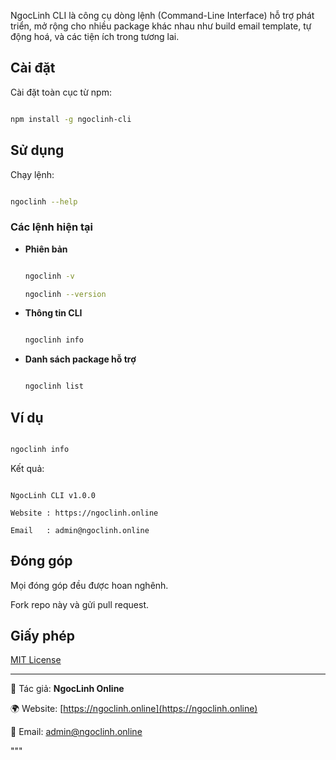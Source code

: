 NgocLinh CLI là công cụ dòng lệnh (Command-Line Interface) hỗ trợ phát triển, mở rộng cho nhiều package khác nhau như build email template, tự động hoá, và các tiện ích trong tương lai.



## Cài đặt



Cài đặt toàn cục từ npm:



```bash

npm install -g ngoclinh-cli

```



## Sử dụng



Chạy lệnh:



```bash

ngoclinh --help

```



### Các lệnh hiện tại



- **Phiên bản**

  ```bash

  ngoclinh -v

  ngoclinh --version

  ```



- **Thông tin CLI**

  ```bash

  ngoclinh info

  ```



- **Danh sách package hỗ trợ**

  ```bash

  ngoclinh list

  ```



## Ví dụ



```bash

ngoclinh info

```



Kết quả:



```

NgocLinh CLI v1.0.0

Website : https://ngoclinh.online

Email   : admin@ngoclinh.online

```



## Đóng góp



Mọi đóng góp đều được hoan nghênh.  

Fork repo này và gửi pull request.



## Giấy phép



[MIT License](./LICENSE)



---



📌 Tác giả: **NgocLinh Online**  

🌍 Website: [https://ngoclinh.online](https://ngoclinh.online)  

📧 Email: admin@ngoclinh.online

"""